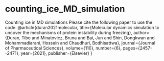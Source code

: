 # counting_ice_MD_simulation
Counting ice in MD simulations
Please cite the following paper to use the code:
@article{duran2021molecular,
  title={Molecular dynamics simulation to uncover the mechanisms of protein instability during freezing},
  author={Duran, Tibo and Minatovicz, Bruna and Bai, Jun and Shin, Dongkwan and Mohammadiarani, Hossein and Chaudhuri, Bodhisattwa},
  journal={Journal of Pharmaceutical Sciences},
  volume={110},
  number={6},
  pages={2457--2471},
  year={2021},
  publisher={Elsevier}
}
